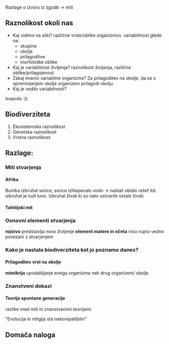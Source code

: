 Razlage o izvoru iz zgodb -> miti

## Raznolikost okoli nas
- Kaj vidimo na sliki?
	različne vrste/oblike organizmov.
	variabilmost glede na:
	- skupine
	- okolje
	- prilagoditve
	- morfološke oblike
- Kaj je variabilnost življenja?
	raznolikost življenja, različne oblike/prilagojenost 
- Zakaj imamo variabilne organizme?
Za prilagoditev na okolje, da se s spreminjanjem okolja organizem prilagodi okolju.
- Kaj je vodilo variabilnosti?

Isopods :))

## Biodiverziteta
1. Ekosistemska raznolikost
2. Genetska raznolikost
3. Vrstna raznolikost

## Razlage:

### Miti stvarjenja
#### Afrika
Bumba izbruhal sonce, sonce izhlapevalo vodo → nastali oblaki relief itd.
izbruhal je tudi luno.
Izbruhal živali ki so nato ustvarile ostale živali.
#### Tahitijski mit

### Osnovni elementi stvarjenja
**rojstvo** predstavlja novo življenje
**element matere in očeta** niso nujno vedno povezani z stvarjenjem

### Kako je nastala biodiverziteta kot jo poznamo danes?
#### Prilagoditev vrst na okolje

**mimikrija** upodabljanje enega organizma nek drug organizem/ okolje

### Znanstveni dokazi
#### Teorija spontane generacije
razlike med miti in znanstvenimi teorijami.

"Evolucija in religija sta nekompatibilni"



## Domača naloga
